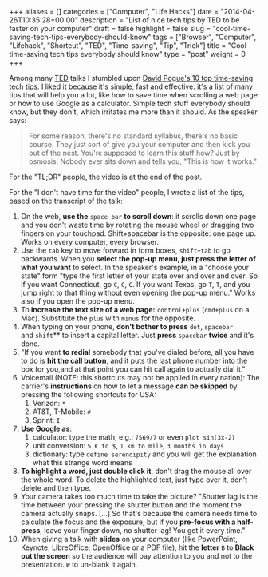 +++
aliases      = []
categories   = ["Computer", "Life Hacks"]
date         = "2014-04-26T10:35:28+00:00"
description  = "List of nice tech tips by TED to be faster on your computer"
draft        = false
highlight    = false
slug         = "cool-time-saving-tech-tips-everybody-should-know"
tags         = ["Browser", "Computer", "Lifehack", "Shortcut", "TED", "Time-saving", "Tip", "Trick"]
title        = "Cool time-saving tech tips everybody should know"
type         = "post"
weight       = 0
+++


Among many [TED](https://www.ted.com) talks I stumbled upon
[David Pogue's 10 top time-saving tech tips](https://www.ted.com/talks/david_pogue_10_top_time_saving_tech_tips). I
liked it because it's simple, fast and effective: it's a list of many tips that
will help you a lot, like how to save time when scrolling a web page or how to
use Google as a calculator. Simple tech stuff everybody should know, but they
don't, which irritates me more than it should. As the speaker says:



> For some reason, there's no standard syllabus, there's no basic course. They
> just sort of give you your computer and then kick you out of the nest. You're
> supposed to learn this stuff how? Just by osmosis. Nobody ever sits down and
> tells you, "This is how it works."

For the "TL;DR" people, the video is at the end of the post.

For the "I don't have time for the video" people, I wrote a list of the tips,
based on the transcript of the talk:

1. On the web, **use the** `space bar` **to scroll down**: it scrolls down one
   page and you don't waste time by rotating the mouse wheel or dragging two
   fingers on your touchpad. Shift+spacebar is the opposite: one page up. Works
   on every computer, every browser.
2. Use the `tab` key to move forward in form boxes, `shift+tab` to go
   backwards. When you **select the pop-up menu, just press the letter of what
   you want** to select. In the speaker's example, in a "choose your state" form
   "type the first letter of your state over and over and over. So if you want
   Connecticut, go `C`, `C`, `C`. If you want Texas, go `T`, `T`, and you jump
   right to that thing without even opening the pop-up menu." Works also if you
   open the pop-up menu.
3. To **increase the text size of a web page:** `control+plus` (`cmd+plus` on
   a Mac). Substitute the `plus` with `minus` for the opposite.
4. When typing on your phone, **don't bother to press** `dot`, `spacebar`
   and `shift`** to insert a capital letter. Just **press** `spacebar` **twice**
   and it's done.
5. "If you want **to redial** somebody that you've dialed before, all you have
   to do is **hit the call button**, and it puts the last phone number into the
   box for you,and at that point you can hit call again to actually dial it."
6. Voicemail (NOTE: this shortcuts may not be applied in every nation): The
   carrier's **instructions** on how to let a message **can be skipped** by
   pressing the following shortcuts for USA:
    1. Verizon: `*`
    2. AT&T, T-Mobile: `#`
    3. Sprint: `I`
7. **Use Google as**:
    1. calculator: type the math, e.g.: `7569/7` or even `plot sin(3x-2)`
    2. unit conversion: `5 € to $`, `1 km to mile`, `3 months in days`
    3. dictionary: type `define serendipity` and you will get the explanation
       what this strange word means
8. **To highlight a word, just double click it**, don't drag the mouse all over
   the whole word. To delete the highlighted text, just type over it, don't
   delete and then type.
9. Your camera takes too much time to take the picture? "Shutter lag is the
   time between your pressing the shutter button and the moment the camera
   actually snaps. [...] So that's because the camera needs time to calculate
   the focus and the exposure, but if you **pre-focus with a half-press**, leave
   your finger down, no shutter lag! You get it every time."
10. When giving a talk with **slides** on your computer (like PowerPoint,
    Keynote, LibreOffice, OpenOffice or a PDF file), hit the **letter** `B`
    to **Black out the screen** so the audience will pay attention to you and
    not to the presentation. `W` to un-blank it again.

